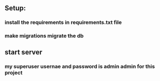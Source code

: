 ## Setup:

### install the requirements in requirements.txt file 

### make migrations migrate the db

## start server

### my superuser usernae and password is admin admin for this project
